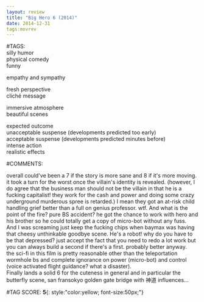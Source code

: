 ```yaml
---  
layout: review  
title: "Big Hero 6 (2014)"  
date: 2014-12-31  
tags:movrev  
---  
```

  
#TAGS:  
silly humor  
physical comedy  
funny  
  
empathy and sympathy  
  
fresh perspective  
cliché message  
  
immersive atmosphere  
beautiful scenes  
  
expected outcome  
unacceptable suspense (developments predicted too early)  
acceptable suspense (developments predicted minutes before)  
intense action  
realistic effects  
  
#COMMENTS:  
  
overall could've been a 7 if the story is more sane and 8 if it's more moving. it took a turn for the worst once the villain's identity is revealed. (however, I do agree that the business man should not be the villain in that he is a fucking capitalist! they work for the cash and power and doing some crazy underground murderous spree is retarded.) I mean they got an at-risk child handling grief better than a full on genius professor. wtf. And what is the point of the fire? pure BS accident? he got the chance to work with hero and his brother so he could totally get a copy of micro-bot without any fuss.  
And I was screaming just keep the fucking chips when baymax was having that cheesy unthinkable goodbye scene. He's a robot! why do you have to be that depressed? just accept the fact that you need to redo a lot work but you can always build a second if there's a first. probably better anyway.  
the sci-fi in this film is pretty reasonable other than the teleportation wormhole bs and complete ignorance on power (micro-bot) and control (voice activated flight guidance? what a disaster).  
Finally lands a solid 6 for the cuteness in general and in particular the butterfly scene, san fransokyo golden gate bridge with 神道 influences...  
  
  
  
  
  
  
#TAG SCORE: **5**{: style:"color:yellow; font-size:50px;"}  
